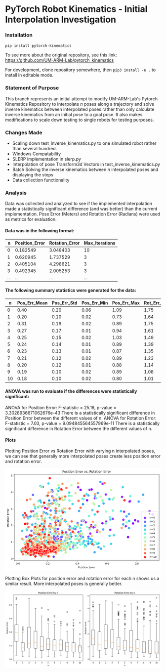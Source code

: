 # PyTorch Robot Kinematics - Initial Interpolation Investigation

### Installation
```shell
pip install pytorch-kinematics
```

To see more about the original repository, see this link: https://github.com/UM-ARM-Lab/pytorch_kinematics

For development, clone repository somewhere, then `pip3 install -e .` to install in editable mode.

### Statement of Purpose
This branch represents an initial attempt to modify UM-ARM-Lab's Pytorch Kinematics Repository to interpolate *n* poses along a trajectory and solve inverse kinematics between interpolated poses rather than only calculate inverse kinematics from an initial pose to a goal pose. It also makes modifications to scale down testing to single robots for testing purposes. 

### Changes Made
* Scaling down test_inverse_kinematics.py to one simulated robot rather than several hundred.
* Windows Compatability
* SLERP implementation in slerp.py
* Interpolation of pose Transform3d Vectors in test_inverse_kinematics.py
* Batch Solving the inverse kinematics between *n* interpolated poses and displaying the steps
* Data collection functionality

### Analysis
Data was collected and analyzed to see if the implemented interpolation made a statistically significant difference (and was better) than the current implementation. Pose Error (Meters) and Rotation Error (Radians) were used as metrics for evaluation.   

#### Data was in the following format:
| n  | Position_Error | Rotation_Error | Max_Iterations |
|----|----------------|----------------|----------------|
| 0  | 0.182549       | 3.048403       | 10             |
| 1  | 0.620945       | 1.737529       | 3              |
| 2  | 0.405104       | 4.298621       | 3              |
| 3  | 0.492345       | 2.005253       | 3              |
| ...  | ...       | ...       | ...              |

#### The following summary statistics were generated for the data:
| n  | Pos_Err_Mean | Pos_Err_Std | Pos_Err_Min | Pos_Err_Max | Rot_Err_Mean | Rot_Err_Std | Rot_Err_Min | Rot_Err_Max |
|----|--------------|-------------|-------------|-------------|--------------|-------------|-------------|-------------|
| 0  | 0.40         | 0.20        | 0.06        | 1.09        | 1.75         | 1.06        | 0.15        | 4.69        |
| 1  | 0.20         | 0.10        | 0.02        | 0.73        | 1.64         | 1.04        | 0.06        | 4.50        |
| 2  | 0.31         | 0.19        | 0.02        | 0.89        | 1.75         | 1.05        | 0.06        | 5.38        |
| 3  | 0.27         | 0.17        | 0.01        | 0.94        | 1.61         | 1.02        | 0.09        | 5.13        |
| 4  | 0.25         | 0.15        | 0.02        | 1.03        | 1.49         | 1.03        | 0.09        | 5.10        |
| 5  | 0.24         | 0.14        | 0.01        | 0.89        | 1.39         | 1.00        | 0.09        | 5.26        |
| 6  | 0.23         | 0.13        | 0.01        | 0.87        | 1.35         | 1.03        | 0.08        | 5.46        |
| 7  | 0.21         | 0.12        | 0.02        | 0.89        | 1.23         | 0.97        | 0.08        | 5.04        |
| 8  | 0.20         | 0.12        | 0.01        | 0.88        | 1.14         | 0.94        | 0.09        | 5.18        |
| 9  | 0.19         | 0.10        | 0.02        | 0.89        | 1.08         | 0.93        | 0.04        | 5.02        |
| 10 | 0.18         | 0.10        | 0.02        | 0.80        | 1.01         | 0.90        | 0.07        | 5.36        |

#### ANOVA was run to evaluate if the differences were statistically significant:
ANOVA for Position Error: F-statistic = 25.16, p-value = 3.3028936671062676e-43
There is a statistically significant difference in Position Error between the different values of n.
ANOVA for Rotation Error: F-statistic = 7.03, p-value = 9.094845564557969e-11
There is a statistically significant difference in Rotation Error between the different values of n.

#### Plots
Plotting Position Error vs Rotation Error with varying n interpolated poses, we can see that generally more interpolated poses create less position error and rotation error.

![Position Error v Rotation Error](analysis/pos_v_err.png)

Plotting Box Plots for position error and rotation error for each n shows us a similar result. More interpolated poses is generally better.

![Position Error v Rotation Error](analysis/box_plots.png)
